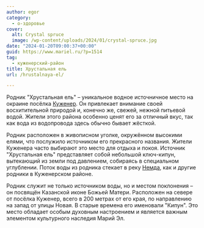 ```yaml
---
author: egor
category:
  - о-здоровье
cover:
  alt: Crystal spruce
  image: /wp-content/uploads/2024/01/crystal-spruce.jpg
date: "2024-01-20T09:00:37+00:00"
guid: https://www.mariel.ru/?p=1514
tag:
  - куженерский-район
title: Хрустальная ель
url: /hrustalnaya-el/

---
```

Родник "Хрустальная ель" – уникальное водное источничное место на окраине посёлка [Куженер](/kuzhener/). Он привлекает внимание своей восхитительной природой и, конечно же, свежей, нежной питьевой водой. Жители этого района особенно ценят его за отличный вкус, так как вода из водопровода здесь обычно бывает жёсткой.

Родник расположен в живописном уголке, окружённом высокими елями, что послужило источником его прекрасного названия. Жители Куженера часто выбирают это место для отдыха и покоя. Источник "Хрустальная ель" представляет собой небольшой ключ-кипун, вытекающий из земли под давлением, собираясь в специальном углублении. Поток воды из родника стекает в реку [Немда](/nemda/), как и другие родники в Куженерском районе.

Родник служит не только источником воды, но и местом поклонения – он посвящён Казанской иконе Божьей Матери. Расположен на севере от посёлка Куженер, всего в 200 метрах от его края, по направлению на запад от улицы Новая. В старые времена его именовали "Кипун". Это место обладает особым духовным настроением и является важным элементом культурного наследия Марий Эл.
